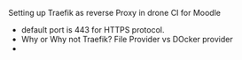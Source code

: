 Setting up Traefik as reverse Proxy in drone CI for Moodle
- default port is 443 for HTTPS protocol.
- Why or Why not Traefik? File Provider vs DOcker provider
- 
